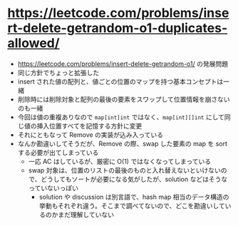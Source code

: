 # https://leetcode.com/problems/insert-delete-getrandom-o1-duplicates-allowed/

- https://leetcode.com/problems/insert-delete-getrandom-o1/ の発展問題
- 同じ方針でちょっと拡張した
- insert された値の配列と、値ごとの位置のマップを持つ基本コンセプトは一緒
- 削除時には削除対象と配列の最後の要素をスワップして位置情報を崩さないのも一緒
- 今回は値の重複ありなので `map[int]int` ではなく、`map[int][]int` にして同じ値の挿入位置すべてを記憶する方針に変更
- それにともなって Remove の実装が込み入っている
- なんか勘違いしてそうだが、Remove の際、swap した要素の map を sort する必要が出てしまっている
  - 一応 AC はしているが、厳密に O(1) ではなくなってしまっている
  - swap 対象は、位置のリストの最後のものと入れ替えないといけないので、どうしてもソートが必要になる気がしたが、solution などはそうなっていないっぽい
    - solution や discussion は別言語で、hash map 相当のデータ構造の挙動もそれぞれ違う。そこまで調べてないので、どこを勘違いしているのかまだ理解していない

